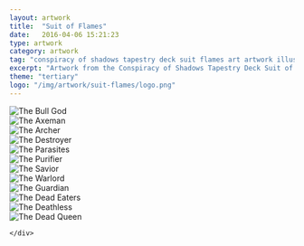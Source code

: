 ```yaml
---
layout: artwork
title:  "Suit of Flames"
date:   2016-04-06 15:21:23
type: artwork
category: artwork
tag: "conspiracy of shadows tapestry deck suit flames art artwork illustration"
excerpt: "Artwork from the Conspiracy of Shadows Tapestry Deck Suit of Flames, a themed take on the traditional tarot deck."
theme: "tertiary"
logo: "/img/artwork/suit-flames/logo.png"
---
```

<div class="image-container">
	<div class="wrapper">
		<section class="artwork">
			<img src="/img/artwork/suit-flames/01-BullGod.jpg" alt="The Bull God"/>		
		</section>
		<section class="artwork">
			<img src="/img/artwork/suit-flames/02-Axeman.jpg" alt="The Axeman"/>		
		</section>
		<section class="artwork">
			<img src="/img/artwork/suit-flames/03-Archer.jpg" alt="The Archer"/>		
		</section>
		<section class="artwork">
			<img src="/img/artwork/suit-flames/04-Destroyer.jpg" alt="The Destroyer"/>		
		</section>
		<section class="artwork">
			<img src="/img/artwork/suit-flames/05-Parasites.jpg" alt="The Parasites"/>		
		</section>
		<section class="artwork">
			<img src="/img/artwork/suit-flames/06-Purifier.jpg" alt="The Purifier"/>		
		</section>
		<section class="artwork">
			<img src="/img/artwork/suit-flames/07-Savior.jpg" alt="The Savior"/>		
		</section>
		<section class="artwork">
			<img src="/img/artwork/suit-flames/08-Warlord.jpg" alt="The Warlord"/>		
		</section>
		<section class="artwork">
			<img src="/img/artwork/suit-flames/09-Guardian.jpg" alt="The Guardian"/>		
		</section>
		<section class="artwork">
			<img src="/img/artwork/suit-flames/10-DeadEaters.jpg" alt="The Dead Eaters"/>		
		</section>
		<section class="artwork">
			<img src="/img/artwork/suit-flames/11-Deathless.jpg" alt="The Deathless"/>		
		</section>
		<section class="artwork">
			<img src="/img/artwork/suit-flames/12-DeadQueen.jpg" alt="The Dead Queen"/>		
		</section>

	</div>
</div>